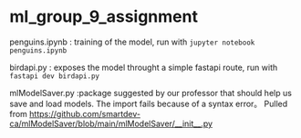 # ml_group_9_assignment

penguins.ipynb : training of the model, run with `jupyter notebook penguins.ipynb` 

birdapi.py : exposes the model throught a simple fastapi route, run with `fastapi dev birdapi.py`

mlModelSaver.py :package suggested by our professor that should help us save and load models. The import fails because of a syntax error。 Pulled from https://github.com/smartdev-ca/mlModelSaver/blob/main/mlModelSaver/__init__.py
